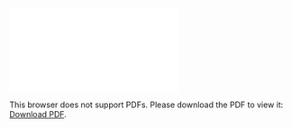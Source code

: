 <object data="christ-in-song/CIS1908pdfs/784.pdf" type="application/pdf" width="100%" height="1024px">
    <embed src="christ-in-song/CIS1908pdfs/784.pdf">
        <p>This browser does not support PDFs. Please download the PDF to view it: <a href="christ-in-song/CIS1908pdfs/784.pdf">Download PDF</a>.</p>
    </embed>
</object>
